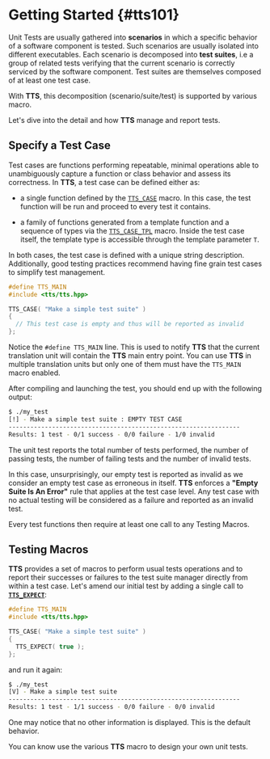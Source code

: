 Getting Started {#tts101}
===============

Unit Tests are usually gathered into **scenarios** in which a specific behavior of a software component is tested. Such scenarios are usually isolated into different executables. Each scenario is decomposed into **test suites**, i.e a group of related tests verifying that the current scenario is correctly serviced by the software component. Test suites are themselves composed of at least one test case.

With **TTS**, this decomposition (scenario/suite/test) is supported by various macro.

Let's dive into the detail and how **TTS** manage and report tests.

## Specify a Test Case

Test cases are functions performing repeatable, minimal operations able to unambiguously capture a function or class behavior and assess its correctness. In **TTS**, a test case can be defined either as:

  * a single function defined by the [`TTS_CASE`](scenario.html) macro.
    In this case, the test function will be run and proceed to every test it contains.

  * a family of functions generated from a template function and a sequence of types
    via the [`TTS_CASE_TPL`](scenario.html) macro. Inside the test case itself, the template
    type is accessible through the template parameter `T`.

In both cases, the test case is defined with a unique string description. Additionally, good
testing practices recommend having fine grain test cases to simplify test management.

~~~~~~~~~~~~~~~~~~~~~~~~~~~~~~~~~~~~~~~~ c++
#define TTS_MAIN
#include <tts/tts.hpp>

TTS_CASE( "Make a simple test suite" )
{
  // This test case is empty and thus will be reported as invalid
};
~~~~~~~~~~~~~~~~~~~~~~~~~~~~~~~~~~~~~~~~

Notice the `#define TTS_MAIN` line. This is used to notify **TTS** that the current translation unit will contain the **TTS** main entry point. You can use **TTS** in multiple translation units but only one of them must have the `TTS_MAIN` macro enabled.

After compiling and launching the test, you should end up with the following output:

~~~~~~~~~~~~~~~~~~~~~~~~~~~~~~~~~~~~~~~~ bash
$ ./my_test
[!] - Make a simple test suite : EMPTY TEST CASE
----------------------------------------------------------------
Results: 1 test - 0/1 success - 0/0 failure - 1/0 invalid
~~~~~~~~~~~~~~~~~~~~~~~~~~~~~~~~~~~~~~~~

The unit test reports the total number of tests performed, the number of passing tests, the number of failing tests and the number of invalid tests.

In this case, unsurprisingly, our empty test is reported as invalid as we consider an empty test case as erroneous in itself.
**TTS** enforces a **"Empty Suite Is An Error"** rule that applies at the test case level. Any test case with no actual testing will be considered as a failure and reported as an invalid test.

Every test functions then require at least one call to any Testing Macros.

## Testing Macros

**TTS** provides a set of macros to perform usual tests operations and to report their successes or failures to the test suite manager directly from within a test case. Let's amend our initial test by adding a single call to
[**`TTS_EXPECT`**](basic.html):

~~~~~~~~~~~~~~~~~~~~~~~~~~~~~~~~~~~~~~~~ c++
#define TTS_MAIN
#include <tts/tts.hpp>

TTS_CASE( "Make a simple test suite" )
{
  TTS_EXPECT( true );
};
~~~~~~~~~~~~~~~~~~~~~~~~~~~~~~~~~~~~~~~~

and run it again:

~~~~~~~~~~~~~~~~~~~~~~~~~~~~~~~~~~~~~~~~ bash
$ ./my_test
[V] - Make a simple test suite
----------------------------------------------------------------
Results: 1 test - 1/1 success - 0/0 failure - 0/0 invalid
~~~~~~~~~~~~~~~~~~~~~~~~~~~~~~~~~~~~~~~~

One may notice that no other information is displayed. This is the default behavior.

You can know use the various **TTS** macro to design your own unit tests.
